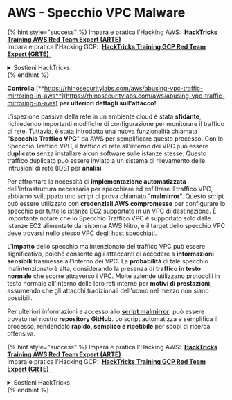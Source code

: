 # AWS - Specchio VPC Malware

{% hint style="success" %}
Impara e pratica l'Hacking AWS: <img src="/.gitbook/assets/image.png" alt="" data-size="line"> [**HackTricks Training AWS Red Team Expert (ARTE)**](https://training.hacktricks.xyz/courses/arte) <img src="/.gitbook/assets/image.png" alt="" data-size="line"> \
Impara e pratica l'Hacking GCP: <img src="/.gitbook/assets/image (2).png" alt="" data-size="line"> [**HackTricks Training GCP Red Team Expert (GRTE)** <img src="/.gitbook/assets/image (2).png" alt="" data-size="line">](https://training.hacktricks.xyz/courses/grte)

<details>

<summary>Sostieni HackTricks</summary>

- Controlla i [**piani di abbonamento**](https://github.com/sponsors/carlospolop)!
- **Unisciti al** 💬 [**gruppo Discord**](https://discord.gg/hRep4RUj7f) o al [**gruppo telegram**](https://t.me/peass) o **seguici** su **Twitter** 🐦 [**@hacktricks\_live**](https://twitter.com/hacktricks\_live)**.**
- **Condividi trucchi di hacking inviando PR ai** [**HackTricks**](https://github.com/carlospolop/hacktricks) e [**HackTricks Cloud**](https://github.com/carlospolop/hacktricks-cloud) repository di GitHub.

</details>
{% endhint %}

**Controlla** [**https://rhinosecuritylabs.com/aws/abusing-vpc-traffic-mirroring-in-aws**](https://rhinosecuritylabs.com/aws/abusing-vpc-traffic-mirroring-in-aws) **per ulteriori dettagli sull'attacco!**

L'ispezione passiva della rete in un ambiente cloud è stata **sfidante**, richiedendo importanti modifiche di configurazione per monitorare il traffico di rete. Tuttavia, è stata introdotta una nuova funzionalità chiamata "**Specchio Traffico VPC**" da AWS per semplificare questo processo. Con lo Specchio Traffico VPC, il traffico di rete all'interno dei VPC può essere **duplicato** senza installare alcun software sulle istanze stesse. Questo traffico duplicato può essere inviato a un sistema di rilevamento delle intrusioni di rete (IDS) per **analisi**.

Per affrontare la necessità di **implementazione automatizzata** dell'infrastruttura necessaria per specchiare ed esfiltrare il traffico VPC, abbiamo sviluppato uno script di prova chiamato "**malmirror**". Questo script può essere utilizzato con **credenziali AWS compromesse** per configurare lo specchio per tutte le istanze EC2 supportate in un VPC di destinazione. È importante notare che lo Specchio Traffico VPC è supportato solo dalle istanze EC2 alimentate dal sistema AWS Nitro, e il target dello specchio VPC deve trovarsi nello stesso VPC degli host specchiati.

L'**impatto** dello specchio malintenzionato del traffico VPC può essere significativo, poiché consente agli attaccanti di accedere a **informazioni sensibili** trasmesse all'interno dei VPC. La **probabilità** di tale specchio malintenzionato è alta, considerando la presenza di **traffico in testo normale** che scorre attraverso i VPC. Molte aziende utilizzano protocolli in testo normale all'interno delle loro reti interne per **motivi di prestazioni**, assumendo che gli attacchi tradizionali dell'uomo nel mezzo non siano possibili.

Per ulteriori informazioni e accesso allo [**script malmirror**](https://github.com/RhinoSecurityLabs/Cloud-Security-Research/tree/master/AWS/malmirror), può essere trovato nel nostro **repository GitHub**. Lo script automatizza e semplifica il processo, rendendolo **rapido, semplice e ripetibile** per scopi di ricerca offensiva.

{% hint style="success" %}
Impara e pratica l'Hacking AWS: <img src="/.gitbook/assets/image.png" alt="" data-size="line"> [**HackTricks Training AWS Red Team Expert (ARTE)**](https://training.hacktricks.xyz/courses/arte) <img src="/.gitbook/assets/image.png" alt="" data-size="line"> \
Impara e pratica l'Hacking GCP: <img src="/.gitbook/assets/image (2).png" alt="" data-size="line"> [**HackTricks Training GCP Red Team Expert (GRTE)** <img src="/.gitbook/assets/image (2).png" alt="" data-size="line">](https://training.hacktricks.xyz/courses/grte)

<details>

<summary>Sostieni HackTricks</summary>

- Controlla i [**piani di abbonamento**](https://github.com/sponsors/carlospolop)!
- **Unisciti al** 💬 [**gruppo Discord**](https://discord.gg/hRep4RUj7f) o al [**gruppo telegram**](https://t.me/peass) o **seguici** su **Twitter** 🐦 [**@hacktricks\_live**](https://twitter.com/hacktricks\_live)**.**
- **Condividi trucchi di hacking inviando PR ai** [**HackTricks**](https://github.com/carlospolop/hacktricks) e [**HackTricks Cloud**](https://github.com/carlospolop/hacktricks-cloud) repository di GitHub.

</details>
{% endhint %}

